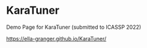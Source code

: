 # KaraTuner
Demo Page for KaraTuner (submitted to ICASSP 2022)

https://ella-granger.github.io/KaraTuner/
